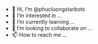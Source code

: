 - 👋 Hi, I’m @phucluongstarbots
- 👀 I’m interested in ...
- 🌱 I’m currently learning ...
- 💞️ I’m looking to collaborate on ...
- 📫 How to reach me ...

<!---
phucluongstarbots/phucluongstarbots is a ✨ special ✨ repository because its `README.md` (this file) appears on your GitHub profile.
You can click the Preview link to take a look at your changes.
--->
